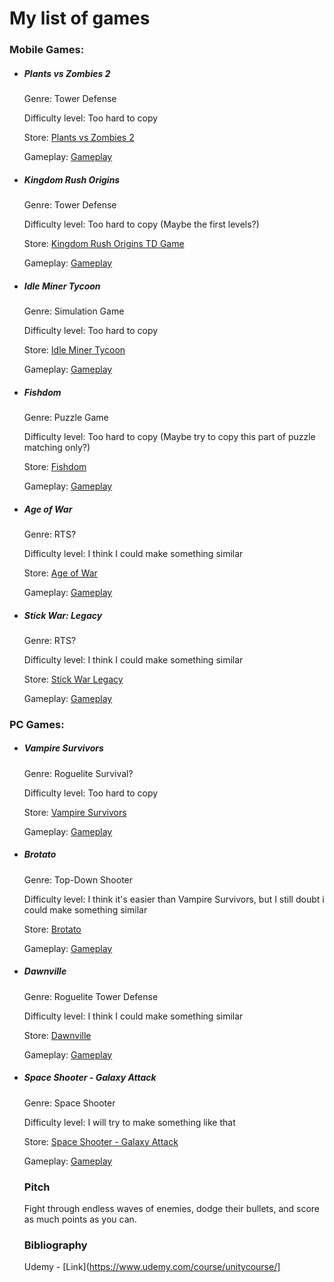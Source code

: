 # My list of games

### Mobile Games:

- #####  Plants vs Zombies 2
  
  Genre: Tower Defense
  
  Difficulty level: Too hard to copy

  Store: [Plants vs Zombies 2](https://play.google.com/store/apps/details?id=com.ea.game.pvz2_row&hl=pl&gl=US&pli=1)
  
  Gameplay: [Gameplay](https://www.youtube.com/watch?v=klfBwzFRCuo&ab_channel=ZackScottGames)

- ##### Kingdom Rush Origins
  
  Genre: Tower Defense
  
  Difficulty level: Too hard to copy (Maybe the first levels?)

  Store: [Kingdom Rush Origins TD Game](https://play.google.com/store/apps/details?id=com.ironhidegames.android.kingdomrushorigins&hl=pl&gl=US)
  
  Gameplay: [Gameplay](https://www.youtube.com/watch?v=zy0ZkpkFiCo&ab_channel=TouchGameplay)

- ##### Idle Miner Tycoon
  
  Genre: Simulation Game
  
  Difficulty level: Too hard to copy

  Store: [Idle Miner Tycoon](https://play.google.com/store/apps/details?id=com.fluffyfairygames.idleminertycoon&hl=pl&gl=US)
  
  Gameplay: [Gameplay](https://www.youtube.com/watch?v=NeJAmRvyKS8&ab_channel=Neogaming)

- ##### Fishdom
  
  Genre: Puzzle Game
  
  Difficulty level: Too hard to copy (Maybe try to copy this part of puzzle matching only?)

  Store: [Fishdom](https://play.google.com/store/apps/details?id=com.playrix.fishdomdd.gplay&hl=pl&gl=US)
  
  Gameplay: [Gameplay](https://www.youtube.com/watch?v=p63fuzZupB8&ab_channel=Neogaming)

- ##### Age of War
  
  Genre: RTS?
  
  Difficulty level: I think I could make something similar

  Store: [Age of War](https://play.google.com/store/apps/details?id=com.maxgames.ageofwar1&hl=pl&gl=US)

  Gameplay: [Gameplay](https://www.youtube.com/watch?v=MPi64-aHfg8&ab_channel=Dad%27sGamingAddiction)
  
- ##### Stick War: Legacy
  
  Genre: RTS?
  
  Difficulty level: I think I could make something similar

  Store: [Stick War Legacy](https://play.google.com/store/apps/details?id=com.maxgames.stickwarlegacy&hl=pl&gl=US)
  
  Gameplay: [Gameplay](https://www.youtube.com/watch?v=K3WWAx7yyz4&ab_channel=PryszardAndroidiOSGameplays)
  
### PC Games:

- ##### Vampire Survivors
  
  Genre: Roguelite Survival?
  
  Difficulty level: Too hard to copy

  Store: [Vampire Survivors](https://store.steampowered.com/app/1794680/Vampire_Survivors/)

  Gameplay: [Gameplay](https://www.youtube.com/watch?v=xqDmZzqrnBo&ab_channel=Ludophiles)
  
- ##### Brotato
  
  Genre: Top-Down Shooter
  
  Difficulty level: I think it's easier than Vampire Survivors, but I still doubt i could make something similar

  Store: [Brotato](https://store.steampowered.com/app/1942280/Brotato/)

  Gameplay: [Gameplay](https://www.youtube.com/watch?v=Ph3wh84vWD4&ab_channel=HopezeraGaming)
  
- ##### Dawnville
  
  Genre: Roguelite Tower Defense
  
  Difficulty level: I think I could make something similar

  Store: [Dawnville](https://sorensaket.itch.io/dawnville)
  
  Gameplay: [Gameplay](https://www.youtube.com/watch?v=-CwEZvnte0Q&ab_channel=FullThrough)
  
- ##### Space Shooter - Galaxy Attack
  
  Genre: Space Shooter
  
  Difficulty level:  I will try to make something like that

  Store: [Space Shooter - Galaxy Attack](https://play.google.com/store/apps/details?id=com.game.space.shooter2&hl=pl&gl=US) 
  
  Gameplay: [Gameplay](https://www.youtube.com/watch?v=gOrwlsVA4OM&ab_channel=Pharmit24)
  
  ### Pitch
  Fight through endless waves of enemies, dodge their bullets, and score as much points as you can.
  
  ### Bibliography
  Udemy - [Link](https://www.udemy.com/course/unitycourse/]
